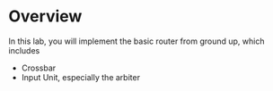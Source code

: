 # Overview

In this lab, you will implement the basic router from ground up, which includes 
- Crossbar
- Input Unit, especially the arbiter 